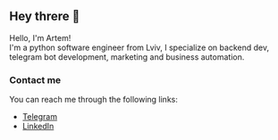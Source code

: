 ## Hey threre :wave:

Hello, I'm Artem!  
I'm a python software engineer from Lviv, I specialize on backend dev, telegram bot development, marketing and business automation.

### Contact me

You can reach me through the following links:

- [Telegram](https://t.me/MainSempai)
- [LinkedIn](https://www.linkedin.com/in/artemprotsak/)

